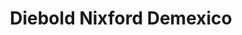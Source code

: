 ---
title: "Diebold Nixford Demexico"
url: /atizapan-de-zaragoza/diebold-nixford-demexico/
shop: comercio
---